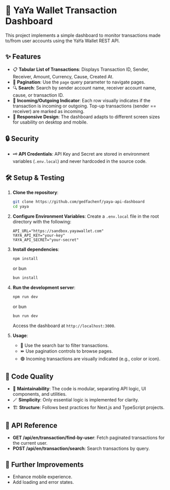 # 🚀 YaYa Wallet Transaction Dashboard

This project implements a simple dashboard to monitor transactions made to/from user accounts using the YaYa Wallet REST API.

## ✨ Features

- 📋 **Tabular List of Transactions**: Displays Transaction ID, Sender, Receiver, Amount, Currency, Cause, Created At.
- 🔢 **Pagination**: Use the `page` query parameter to navigate pages.
- 🔍 **Search**: Search by sender account name, receiver account name, cause, or transaction ID.
- 🔄 **Incoming/Outgoing Indicator**: Each row visually indicates if the transaction is incoming or outgoing. Top-up transactions (sender == receiver) are marked as incoming.
- 📱 **Responsive Design**: The dashboard adapts to different screen sizes for usability on desktop and mobile.

## 🔒 Security

- 🗝️ **API Credentials**: API Key and Secret are stored in environment variables (`.env.local`) and never hardcoded in the source code.

## 🛠️ Setup & Testing

1. **Clone the repository**:

   ```bash
   git clone https://github.com/gedfachenf/yaya-api-dashboard
   cd yaya
   ```

2. **Configure Environment Variables**:
   Create a `.env.local` file in the root directory with the following:

   ```
   API_URL="https://sandbox.yayawallet.com"
   YAYA_API_KEY="your-key"
   YAYA_API_SECRET="your-secret"
   ```

3. **Install dependencies**:

   ```bash
   npm install
   ```

   or bun

   ```bash
   bun install
   ```

4. **Run the development server**:

   ```bash
   npm run dev
   ```

   or bun

   ```bash
   bun run dev
   ```

   Access the dashboard at `http://localhost:3000`.

5. **Usage**:
   - 🔎 Use the search bar to filter transactions.
   - ⏩ Use pagination controls to browse pages.
   - 🟢 Incoming transactions are visually indicated (e.g., color or icon).

## 🧩 Code Quality

- 🧹 **Maintainability**: The code is modular, separating API logic, UI components, and utilities.
- 🪄 **Simplicity**: Only essential logic is implemented for clarity.
- 🏗️ **Structure**: Follows best practices for Next.js and TypeScript projects.

## 📡 API Reference

- **GET /api/en/transaction/find-by-user**: Fetch paginated transactions for the current user.
- **POST /api/en/transaction/search**: Search transactions by query.

## 📱 Further Improvements

- Enhance mobile experience.
- Add loading and error states.
